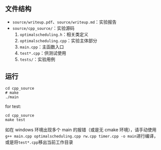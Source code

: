 ## 文件结构

- `source/writeup.pdf`、`source/writeup.md`：实验报告
- `source/cpp_source/`：实验源码
  1. `optimalscheduling.h`：相关类定义
  2. `optimalscheduling.cpp`：实验主体部分
  3. `main.cpp`：主函数入口
  4. `test*.cpp`：供测试使用
  5. `tests/`：实验用例

## 运行

```shell
cd cpp_source
# make
./main
```

for test: 

```shell
cd cpp_source
make test
```

如在 windows 环境出现多个 main 的报错（或是无 cmake 环境），请手动使用`g++ main.cpp optimalscheduling.cpp rw.cpp timer.cpp -o main`进行编译，或是将`test*.cpp`移出当前工作目录


